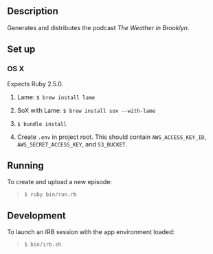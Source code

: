 ## Description

Generates and distributes the podcast *The Weather in Brooklyn*.

## Set up

### OS X

Expects Ruby 2.5.0.

1. Lame: `$ brew install lame`

2. SoX with Lame: `$ brew install sox --with-lame`

3. `$ bundle install`

4. Create `.env` in project root. This should contain `AWS_ACCESS_KEY_ID`, `AWS_SECRET_ACCESS_KEY`, and `S3_BUCKET`.


## Running

To create and upload a new episode:

> `$ ruby bin/run.rb`

## Development

To launch an IRB session with the app environment loaded:

> `$ bin/irb.sh`

